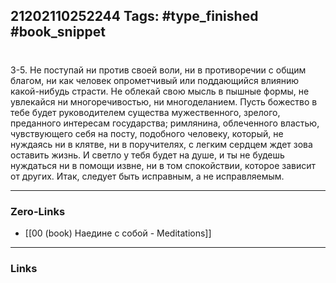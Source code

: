 21202110252244
Tags: #type_finished #book_snippet 
---
# 

 3-5. Не поступай ни против своей воли, ни в противоречии с общим благом, ни как человек опрометчивый или поддающийся влиянию какой-нибудь страсти. Не облекай свою мысль в пышные формы, не увлекайся ни многоречивостью, ни многоделанием. Пусть божество в тебе будет руководителем существа мужественного, зрелого, преданного интересам государства; римлянина, облеченного властью, чувствующего себя на посту, подобного человеку, который, не нуждаясь ни в клятве, ни в поручителях, с легким сердцем ждет зова оставить жизнь. И светло у тебя будет на душе, и ты не будешь нуждаться ни в помощи извне, ни в том спокойствии, которое зависит от других. Итак, следует быть исправным, а не исправляемым. 

---
### Zero-Links
 - [[00 (book) Наедине с собой - Meditations]]
---
### Links
